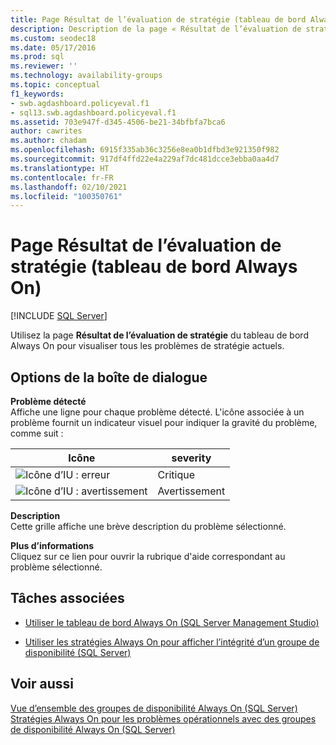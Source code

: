 ```yaml
---
title: Page Résultat de l’évaluation de stratégie (tableau de bord Always On)
description: Description de la page « Résultat de l’évaluation de stratégie » qui se trouve dans le « tableau de bord Always On » dans SSMS (SQL Server Management Studio).
ms.custom: seodec18
ms.date: 05/17/2016
ms.prod: sql
ms.reviewer: ''
ms.technology: availability-groups
ms.topic: conceptual
f1_keywords:
- swb.agdashboard.policyeval.f1
- sql13.swb.agdashboard.policyeval.f1
ms.assetid: 703e947f-d345-4506-be21-34bfbfa7bca6
author: cawrites
ms.author: chadam
ms.openlocfilehash: 6915f335ab36c3256e8ea0b1dfbd3e921350f982
ms.sourcegitcommit: 917df4ffd22e4a229af7dc481dcce3ebba0aa4d7
ms.translationtype: HT
ms.contentlocale: fr-FR
ms.lasthandoff: 02/10/2021
ms.locfileid: "100350761"
---
```

# <a name="policy-evaluation-result-page-always-on-dashboard"></a>Page Résultat de l’évaluation de stratégie (tableau de bord Always On)
[!INCLUDE [SQL Server](../../../includes/applies-to-version/sqlserver.md)]

  Utilisez la page **Résultat de l’évaluation de stratégie** du tableau de bord Always On pour visualiser tous les problèmes de stratégie actuels.  
    
##  <a name="dialog-box-options"></a><a name="Options"></a> Options de la boîte de dialogue  
 **Problème détecté**  
 Affiche une ligne pour chaque problème détecté. L'icône associée à un problème fournit un indicateur visuel pour indiquer la gravité du problème, comme suit :  
  
|Icône|severity|  
|----------|--------------|  
|![Icône d’IU : erreur](../../../database-engine/availability-groups/windows/media/repl-icon-error.gif "Icône d’IU : erreur")|Critique|  
|![Icône d’IU : avertissement](../../../database-engine/availability-groups/windows/media/repl-icon-warn.gif "Icône d’IU : avertissement")|Avertissement|  
  
 **Description**  
 Cette grille affiche une brève description du problème sélectionné.  
  
 **Plus d’informations**  
 Cliquez sur ce lien pour ouvrir la rubrique d'aide correspondant au problème sélectionné.  
  
##  <a name="related-tasks"></a><a name="RelatedTasks"></a> Tâches associées  
  
-   [Utiliser le tableau de bord Always On &#40;SQL Server Management Studio&#41;](../../../database-engine/availability-groups/windows/use-the-always-on-dashboard-sql-server-management-studio.md)  
  
-   [Utiliser les stratégies Always On pour afficher l’intégrité d’un groupe de disponibilité &#40;SQL Server&#41;](../../../database-engine/availability-groups/windows/use-always-on-policies-to-view-the-health-of-an-availability-group-sql-server.md)  
  
## <a name="see-also"></a>Voir aussi  
 [Vue d’ensemble des groupes de disponibilité Always On &#40;SQL Server&#41;](../../../database-engine/availability-groups/windows/overview-of-always-on-availability-groups-sql-server.md)   
 [Stratégies Always On pour les problèmes opérationnels avec des groupes de disponibilité Always On &#40;SQL Server&#41;](../../../database-engine/availability-groups/windows/always-on-policies-for-operational-issues-always-on-availability.md)  
  
  
